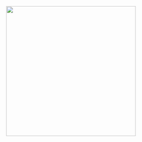 
<img src="https://user-images.githubusercontent.com/44341663/158027206-c86415f4-7dec-406f-a932-c6db56657beb.png" width=350>

